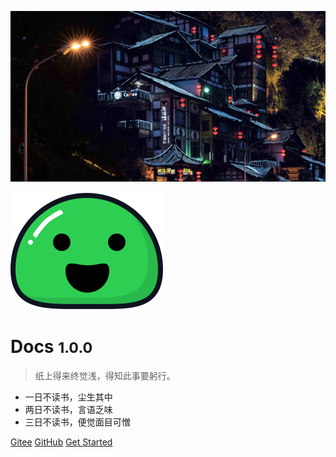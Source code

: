 <!-- _coverpage.md -->

<!-- 背景图片 -->

![](_media/bg.png)


![logo](_media/icon.svg)

# Docs <small>1.0.0</small>

> 纸上得来终觉浅，得知此事要躬行。

- 一日不读书，尘生其中
- 两日不读书，言语乏味
- 三日不读书，便觉面目可憎

[Gitee](https://gitee.com/bbigsun/docs.git)
[GitHub](https://github.com/docsifyjs/docsify/)
[Get Started](#Docs)



<!-- 背景色 -->

<!-- ![color](#F5B2B2) -->


